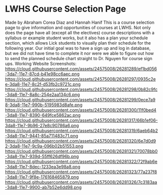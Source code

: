 # LWHS Course Selection Page
Made by Abraham Corea Diaz and Hannah Hanif
This is a course selection page to give information and opportunities of courses at LWHS. Not only does the page have all (except all the electives) course descriptions with a syllabus or example student works, but it also has a plan your schedule section, which allows Lick students to visually plan their schedule for the following year. Our initial goal was to have a sign up and log in database, but we did not have time to complete it nor were we able to figure out how to send the planned schedule chart straight to Dr. Nguyen for course sign ups.
Working Website Screenshots:
https://cloud.githubusercontent.com/assets/24575008/26281289/ef1bd056-3da7-11e7-87cd-b41e98cc6aec.png
https://cloud.githubusercontent.com/assets/24575008/26281297/0935c2ee-3da8-11e7-8c2f-d53fb2c9721c.png
https://cloud.githubusercontent.com/assets/24575008/26281298/0b82c9fc-3da8-11e7-8a8c-254e2aa134c6.png
https://cloud.githubusercontent.com/assets/24575008/26281299/0ece7a98-3da8-11e7-990b-5195983d8afe.png
https://cloud.githubusercontent.com/assets/24575008/26281300/11f0bed4-3da8-11e7-8390-649fce5862ac.png
https://cloud.githubusercontent.com/assets/24575008/26281317/66b1ef06-3da8-11e7-9b96-27e8c90786a6.png
https://cloud.githubusercontent.com/assets/24575008/26281319/6aeb64b2-3da8-11e7-9441-85a711483c71.png
https://cloud.githubusercontent.com/assets/24575008/26281320/6e7d0d92-3da8-11e7-9c9a-096b02b51553.png
https://cloud.githubusercontent.com/assets/24575008/26281321/70078bb0-3da8-11e7-939d-55ff626df96b.png
https://cloud.githubusercontent.com/assets/24575008/26281322/72f9ab6e-3da8-11e7-8dec-1233ea3e98a8.png
https://cloud.githubusercontent.com/assets/24575008/26281323/77a237f8-3da8-11e7-9f8e-176168465879.png
https://cloud.githubusercontent.com/assets/24575008/26281326/7c3183aa-3da8-11e7-9900-ab7b52e6dd98.png